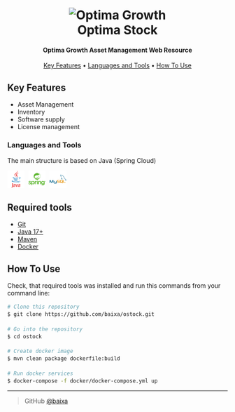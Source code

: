 
<h1 align="center">
  <br>
  <img src="https://cdn-icons-png.flaticon.com/512/4256/4256900.png" alt="Optima Growth" width="200">
  <br>
  Optima Stock
  <br>
</h1>

<h4 align="center">Optima Growth Asset Management Web Resource</h4>

<p align="center">
  <a href="#key-features">Key Features</a> •
  <a href="#languages-and-tools">Languages and Tools</a> •
  <a href="#how-to-use">How To Use</a>
</p>

## Key Features

* Asset Management
* Inventory
* Software supply
* License management

### Languages and Tools

The main structure is based on Java (Spring Cloud)

<div>
  <img src="https://github.com/devicons/devicon/blob/master/icons/java/java-original-wordmark.svg" title="Java" alt="Java" width="40" height="40"/>&nbsp;
  <img src="https://github.com/devicons/devicon/blob/master/icons/spring/spring-original-wordmark.svg" title="Spring" alt="Spring" width="40" height="40"/>&nbsp;
  <img src="https://github.com/devicons/devicon/blob/master/icons/mysql/mysql-original-wordmark.svg" title="MySQL"  alt="MySQL" width="40" height="40"/>&nbsp;
</div>

## Required tools

 * [Git](https://git-scm.com)
 * [Java 17+](https://www.oracle.com/java/)
 * [Maven](https://maven.apache.org/)
 * [Docker](https://www.docker.com/)

## How To Use

Check, that required tools was installed and run this commands from your command line:

```bash
# Clone this repository
$ git clone https://github.com/baixa/ostock.git

# Go into the repository
$ cd ostock

# Create docker image
$ mvn clean package dockerfile:build

# Run docker services
$ docker-compose -f docker/docker-compose.yml up
```

---

> GitHub [@baixa](https://github.com/baixa)

